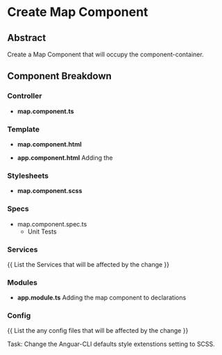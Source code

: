 # Create Map Component

## Abstract
Create a Map Component that will occupy the component-container.

## Component Breakdown
### Controller
* **map.component.ts**


### Template
* **map.component.html** 

* **app.component.html**
  Adding the 
  
### Stylesheets
* **map.component.scss**  

### Specs
* map.component.spec.ts
  * Unit Tests
  

### Services
{{ List the Services that will be affected by the change }}

### Modules
* **app.module.ts**
  Adding the map component to declarations
### Config
{{ List the any config files that will be affected by the change }}

  Task: Change the Anguar-CLI defaults style extenstions setting to SCSS.
